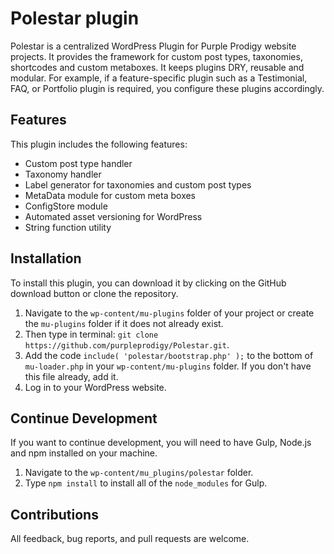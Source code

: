 # Polestar plugin

Polestar is a centralized WordPress Plugin for Purple Prodigy website projects.  It provides the framework for custom post types, taxonomies, shortcodes and custom metaboxes. It keeps plugins DRY, reusable and modular. For example, if a feature-specific plugin such as a Testimonial, FAQ, or Portfolio plugin is required, you configure these plugins accordingly.

## Features

This plugin includes the following features:

- Custom post type handler
- Taxonomy handler
- Label generator for taxonomies and custom post types
- MetaData module for custom meta boxes
- ConfigStore module
- Automated asset versioning for WordPress
- String function utility

## Installation

To install this plugin, you can download it by clicking on the GitHub download button or clone the repository.

1. Navigate to the `wp-content/mu-plugins` folder of your project or create the `mu-plugins` folder if it does not already exist.
2. Then type in terminal: `git clone https://github.com/purpleprodigy/Polestar.git`.
3. Add the code `include( 'polestar/bootstrap.php' );` to the bottom of `mu-loader.php` in your `wp-content/mu-plugins` folder. If you don't have this file already, add it.
4. Log in to your WordPress website.

## Continue Development

If you want to continue development, you will need to have Gulp, Node.js and npm installed on your machine. 

1. Navigate to the `wp-content/mu_plugins/polestar` folder.
2. Type `npm install` to install all of the `node_modules` for Gulp.

## Contributions

All feedback, bug reports, and pull requests are welcome.